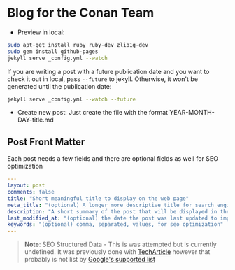 # Blog for the Conan Team

- Preview in local:

```sh
sudo apt-get install ruby ruby-dev zlib1g-dev
sudo gem install github-pages
jekyll serve _config.yml --watch
```

If you are writing a post with a future publication date and you want to check
it out in local, pass `--future` to jekyll. Otherwise, it won't be generated
until the publication date:

```sh
jekyll serve _config.yml --watch --future
```

- Create new post: Just create the file with the format YEAR-MONTH-DAY-title.md

## Post Front Matter

Each post needs a few fields and there are optional fields as well for SEO optimization

```yaml
---
layout: post
comments: false
title: "Short meaningful title to display on the web page"
meta_title: "(optional) A longer more descriptive title for search engines to index"
description: "A short summary of the post that will be displayed in the search engine results"
last_modified_at: "(optional) the date the post was last updated to improve search results and relevance"
keywords: "(optional) comma, separated, values, for seo optimization"
---
```

> **Note**: SEO Structured Data - This is was attempted but is currently undefined. It was previously done with
[TechArticle](https://schema.org/TechArticle) however that probably is not list by
[Google's supported list](https://developers.google.com/search/docs/appearance/structured-data/article)
